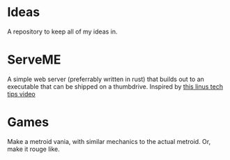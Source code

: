 # Ideas
A repository to keep all of my ideas in.

# ServeME

A simple web server (preferrably written in rust) that builds out to an executable that can be shipped on a thumbdrive. Inspired by [this linus tech tips video](https://www.youtube.com/watch?v=0EtgwIajVqs)

# Games

Make a metroid vania, with similar mechanics to the actual metroid. Or, make it rouge like.
